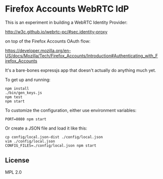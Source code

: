 # Firefox Accounts WebRTC IdP

This is an experiment in building a WebRTC Identity Provider:

  http://w3c.github.io/webrtc-pc/#sec.identity-proxy

on top of the Firefox Accounts OAuth flow:

  https://developer.mozilla.org/en-US/docs/Mozilla/Tech/Firefox_Accounts/Introduction#Authenticating_with_Firefox_Accounts

It's a bare-bones expressjs app that doesn't actually
do anything much yet.

To get up and running:

    npm install
    ./bin/gen_keys.js
    npm test
    npm start

To customize the configuration, either use environment variables:

    PORT=8080 npm start

Or create a JSON file and load it like this:

    cp config/local.json-dist ./config/local.json
    vim ./config/local.json
    CONFIG_FILES=./config/local.json npm start

## License

MPL 2.0
